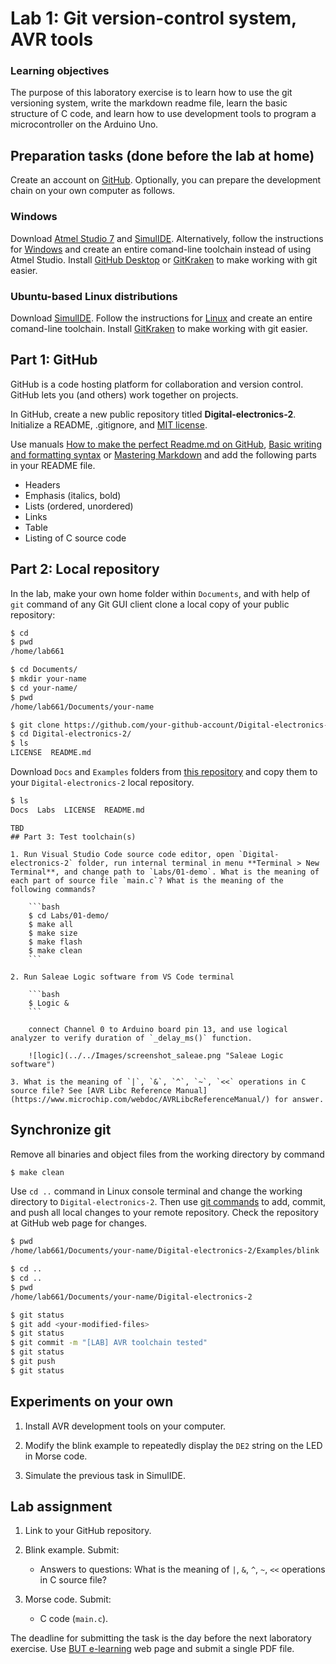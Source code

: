 # Lab 1: Git version-control system, AVR tools

### Learning objectives

The purpose of this laboratory exercise is to learn how to use the git versioning system, write the markdown readme file, learn the basic structure of C code, and learn how to use development tools to program a microcontroller on the Arduino Uno.


## Preparation tasks (done before the lab at home)

Create an account on [GitHub](https://github.com/). Optionally, you can prepare the development chain on your own computer as follows.


### Windows

Download [Atmel Studio 7](https://www.microchip.com/mplab/avr-support/atmel-studio-7) and [SimulIDE](https://www.simulide.com/p/home.html). Alternatively, follow the instructions for [Windows](https://github.com/tomas-fryza/Digital-electronics-2/blob/master/Docs/HOWTO_windows.md) and create an entire comand-line toolchain instead of using Atmel Studio. Install [GitHub Desktop](https://desktop.github.com/) or [GitKraken](https://www.gitkraken.com/) to make working with git easier.


### Ubuntu-based Linux distributions

Download [SimulIDE](https://www.simulide.com/p/home.html). Follow the instructions for [Linux](https://github.com/tomas-fryza/Digital-electronics-2/blob/master/Docs/HOWTO_linux.md) and create an entire comand-line toolchain. Install [GitKraken](https://www.gitkraken.com/) to make working with git easier.


## Part 1: GitHub

GitHub is a code hosting platform for collaboration and version control. GitHub lets you (and others) work together on projects.

In GitHub, create a new public repository titled **Digital-electronics-2**. Initialize a README, .gitignore, and [MIT license](https://choosealicense.com/licenses/mit/).

Use manuals [How to make the perfect Readme.md on GitHub](https://medium.com/swlh/how-to-make-the-perfect-readme-md-on-github-92ed5771c061), [Basic writing and formatting syntax](https://help.github.com/en/articles/basic-writing-and-formatting-syntax) or [Mastering Markdown](https://guides.github.com/features/mastering-markdown/) and add the following parts in your README file.

   * Headers
   * Emphasis (italics, bold)
   * Lists (ordered, unordered)
   * Links
   * Table
   * Listing of C source code


## Part 2: Local repository

In the lab, make your own home folder within `Documents`, and with help of `git` command of any Git GUI client clone a local copy of your public repository:

```bash
$ cd
$ pwd
/home/lab661

$ cd Documents/
$ mkdir your-name
$ cd your-name/
$ pwd
/home/lab661/Documents/your-name

$ git clone https://github.com/your-github-account/Digital-electronics-2
$ cd Digital-electronics-2/
$ ls
LICENSE  README.md
```

Download `Docs` and `Examples` folders from [this repository](https://github.com/tomas-fryza/Digital-electronics-2) and copy them to your `Digital-electronics-2` local repository.

```bash
$ ls
Docs  Labs  LICENSE  README.md
```





```
TBD
## Part 3: Test toolchain(s)

1. Run Visual Studio Code source code editor, open `Digital-electronics-2` folder, run internal terminal in menu **Terminal > New Terminal**, and change path to `Labs/01-demo`. What is the meaning of each part of source file `main.c`? What is the meaning of the following commands?

    ```bash
    $ cd Labs/01-demo/
    $ make all
    $ make size
    $ make flash
    $ make clean
    ```

2. Run Saleae Logic software from VS Code terminal

    ```bash
    $ Logic &
    ```

    connect Channel 0 to Arduino board pin 13, and use logical analyzer to verify duration of `_delay_ms()` function.

    ![logic](../../Images/screenshot_saleae.png "Saleae Logic software")

3. What is the meaning of `|`, `&`, `^`, `~`, `<<` operations in C source file? See [AVR Libc Reference Manual](https://www.microchip.com/webdoc/AVRLibcReferenceManual/) for answer.
```


## Synchronize git

Remove all binaries and object files from the working directory by command

```bash
$ make clean
```

Use `cd ..` command in Linux console terminal and change the working directory to `Digital-electronics-2`. Then use [git commands](https://github.com/joshnh/Git-Commands) to add, commit, and push all local changes to your remote repository. Check the repository at GitHub web page for changes.


```bash
$ pwd
/home/lab661/Documents/your-name/Digital-electronics-2/Examples/blink

$ cd ..
$ cd ..
$ pwd
/home/lab661/Documents/your-name/Digital-electronics-2

$ git status
$ git add <your-modified-files>
$ git status
$ git commit -m "[LAB] AVR toolchain tested"
$ git status
$ git push
$ git status
```





## Experiments on your own

1. Install AVR development tools on your computer.

2. Modify the blink example to repeatedly display the `DE2` string on the LED in Morse code.

3. Simulate the previous task in SimulIDE.


## Lab assignment

1. Link to your GitHub repository.

2. Blink example. Submit:
    * Answers to questions: What is the meaning of `|`, `&`, `^`, `~`, `<<` operations in C source file?

3. Morse code. Submit:
    * C code (`main.c`).

The deadline for submitting the task is the day before the next laboratory exercise. Use [BUT e-learning](https://moodle.vutbr.cz/) web page and submit a single PDF file.
